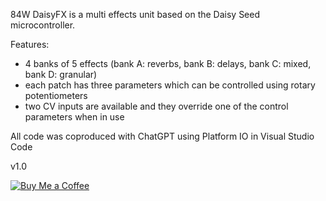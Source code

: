 84W DaisyFX is a multi effects unit based on the Daisy Seed microcontroller.

Features:
- 4 banks of 5 effects (bank A: reverbs, bank B: delays, bank C: mixed, bank D: granular)
- each patch has three parameters which can be controlled using rotary potentiometers
- two CV inputs are available and they override one of the control parameters when in use

All code was coproduced with ChatGPT using Platform IO in Visual Studio Code

v1.0

[![Buy Me a Coffee](https://img.buymeacoffee.com/button-api/?text=Buy%20me%20a%20coffee&emoji=&slug=eight4awish&button_colour=FFDD00&font_colour=000000&font_family=Poppins&outline_colour=000000&coffee_colour=ffffff)](https://buymeacoffee.com/yourusername)

